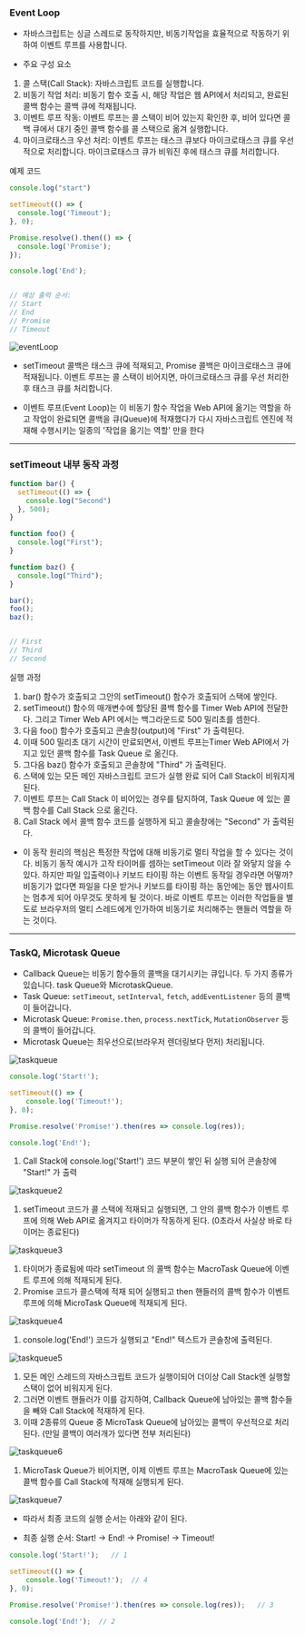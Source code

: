 ### Event Loop

- 자바스크립트는 싱글 스레드로 동작하지만, 비동기작업을 효율적으로 작동하기 위하여 이벤트 루프를 사용합니다. 

- 주요 구성 요소

1. 콜 스택(Call Stack): 자바스크립트 코드를 실행합니다.
2. 비동기 작업 처리: 비동기 함수 호출 시, 해당 작업은 웹 API에서 처리되고, 완료된 콜백 함수는 콜백 큐에 적재됩니다.
3. 이벤트 루프 작동: 이벤트 루프는 콜 스택이 비어 있는지 확인한 후, 비어 있다면 콜백 큐에서 대기 중인 콜백 함수를 콜 스택으로 옮겨 실행합니다.
4. 마이크로태스크 우선 처리: 이벤트 루프는 태스크 큐보다 마이크로태스크 큐를 우선적으로 처리합니다. 마이크로태스크 큐가 비워진 후에 태스크 큐를 처리합니다.


예제 코드 
```js
console.log("start")

setTimeout(() => {
  console.log('Timeout');
}, 0);

Promise.resolve().then(() => {
  console.log('Promise');
});

console.log('End');


// 예상 출력 순서:
// Start
// End
// Promise
// Timeout
```

![eventLoop](../tmp/event_loop.png)

- setTimeout 콜백은 태스크 큐에 적재되고, Promise 콜백은 마이크로태스크 큐에 적재됩니다. 이벤트 루프는 콜 스택이 비어지면, 마이크로태스크 큐를 우선 처리한 후 태스크 큐를 처리합니다.

- 이벤트 루프(Event Loop)는 이 비동기 함수 작업을 Web API에 옮기는 역할을 하고 작업이 완료되면 콜백을 큐(Queue)에 적재했다가 다시 자바스크립트 엔진에 적재해 수행시키는 일종의 '작업을 옮기는 역할' 만을 한다


---

### setTimeout 내부 동작 과정

```js
function bar() {
  setTimeout(() => {
    console.log("Second")
  }, 500);
}

function foo() {
  console.log("First");
}

function baz() {
  console.log("Third");
}

bar();
foo();
baz();


// First
// Third
// Second
```

실행 과정
1. bar() 함수가 호출되고 그안의 setTimeout() 함수가 호출되어 스택에 쌓인다.
2. setTimeout() 함수의 매개변수에 할당된 콜백 함수를 Timer Web API에 전달한다. 그리고 Timer Web API 에서는 백그라운드로 500 밀리초를 셈한다.
3. 다음 foo() 함수가 호출되고 콘솔창(output)에 "First" 가 출력된다.
4. 이때 500 밀리초 대기 시간이 만료되면서, 이벤트 루프는Timer Web API에서 가지고 있던 콜백 함수를 Task Queue 로 옮긴다.
5. 그다음 baz() 함수가 호출되고 콘솔창에 "Third" 가 출력된다.
6. 스택에 있는 모든 메인 자바스크립트 코드가 실행 완료 되어 Call Stack이 비워지게 된다.
7. 이벤트 루프는 Call Stack 이 비어있는 경우를 탐지하여, Task Queue 에 있는 콜백 함수를 Call Stack 으로 옮긴다.
8. Call Stack 에서 콜백 함수 코드를 실행하게 되고 콜솔창에는 "Second" 가 출력된다.


- 이 동작 원리의 핵심은 특정한 작업에 대해 비동기로 멀티 작업을 할 수 있다는 것이다. 비동기 동작 예시가 고작 타이머를 셈하는 setTimeout 이라 잘 와닿지 않을 수 있다. 하지만 파일 입출력이나 키보드 타이핑 하는 이벤트 동작일 경우라면 어떻까? 비동기가 없다면 파일을 다운 받거나 키보드를 타이핑 하는 동안에는 동안 웹사이트는 멈추게 되어 아무것도 못하게 될 것이다. 바로 이벤트 루프는 이러한 작업들을 별도로 브라우저의 멀티 스레드에게 인가하여 비동기로 처리해주는 핸들러 역할을 하는 것이다.


---

### TaskQ, Microtask Queue

- Callback Queue는 비동기 함수들의 콜백을 대기시키는 큐입니다. 두 가지 종류가 있습니다. task Queue와 MicrotaskQueue.
- Task Queue: `setTimeout`, `setInterval`, `fetch`, `addEventListener` 등의 콜백이 들어갑니다.
- Microtask Queue: `Promise.then`, `process.nextTick`, `MutationObserver` 등의 콜백이 들어갑니다.
- Microtask Queue는 최우선으로(브라우저 렌더링보다 먼저) 처리됩니다.

![taskqueue](../tmp/taskQueue.gif)
```js
console.log('Start!');

setTimeout(() => {
    console.log('Timeout!');
}, 0);

Promise.resolve('Promise!').then(res => console.log(res));

console.log('End!');

```
1. Call Stack에 console.log('Start!') 코드 부분이 쌓인 뒤 실행 되어 콘솔창에 "Start!" 가 출력

![taskqueue2](../tmp/taskQueue2.gif)
1. setTimeout 코드가 콜 스택에 적재되고 실행되면, 그 안의 콜백 함수가 이벤트 루프에 의해 Web API로 옮겨지고 타이머가 작동하게 된다. (0초라서 사실상 바로 타이머는 종료된다)

![taskqueue3](../tmp/taskQueue3.gif)
1. 타이머가 종료됨에 따라 setTimeout 의 콜백 함수는 MacroTask Queue에 이벤트 루프에 의해 적재되게 된다.
2. Promise 코드가 콜스택에 적재 되어 실행되고 then 핸들러의 콜백 함수가 이벤트 루프에 의해 MicroTask Queue에 적재되게 된다.

![taskqueue4](../tmp/taskQueue4.gif)
1. console.log('End!') 코드가 실행되고 "End!" 텍스트가 콘솔창에 출력된다.

![taskqueue5](../tmp/taskQueue5.gif)
1. 모든 메인 스레드의 자바스크립트 코드가 실행이되어 더이상 Call Stack엔 실행할 스택이 없어 비워지게 된다.
2. 그러면 이벤트 핸들러가 이를 감지하여, Callback Queue에 남아있는 콜백 함수들을 빼와 Call Stack에 적재하게 된다.
3. 이때 2종류의 Queue 중 MicroTask Queue에 남아있는 콜백이 우선적으로 처리된다. (만일 콜백이 여러개가 있다면 전부 처리된다)

![taskqueue6](../tmp/taskQueue6.gif)
1. MicroTask Queue가 비어지면, 이제 이벤트 루프는 MacroTask Queue에 있는 콜백 함수를 Call Stack에 적재해 실행되게 된다.

![taskqueue7](../tmp/taskQueue7.gif)

- 따라서 최종 코드의 실행 순서는 아래와 같이 된다.

- 최종 실행 순서: Start! -> End! -> Promise! -> Timeout!


```js
console.log('Start!');   // 1

setTimeout(() => {
    console.log('Timeout!');  // 4
}, 0);

Promise.resolve('Promise!').then(res => console.log(res));   // 3

console.log('End!');  // 2

```